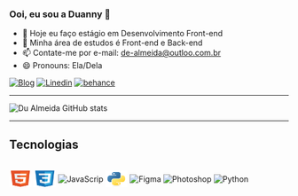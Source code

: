 ### Ooi, eu sou a Duanny 👋

- 🔭 Hoje eu faço estágio em Desenvolvimento Front-end
- 🌱 Minha área de estudos é Front-end e Back-end
- 📫 Contate-me por e-mail: de-almeida@outloo.com.br
- 😄 Pronouns: Ela/Dela

[![Blog](https://img.shields.io/badge/Medium-12100E?style=for-the-badge&logo=medium&logoColor=white
)](https://medium.com/@du-almeida)
[![Linedin](https://img.shields.io/badge/LinkedIn-0077B5?style=for-the-badge&logo=linkedin&logoColor=white
)](https://www.linkedin.com/in/du-almeida/)
[![behance](https://img.shields.io/badge/-Behance-blue?style=for-the-badge&logo=behance&logoColor=white
)](https://www.behance.net/dualmeida/moodboards)

---

![Du Almeida GitHub stats](https://github-readme-stats.vercel.app/api?username=du-almeida&show_icons=true&theme=radical)

---

## Tecnologias

<div style="display: inline_block"><br>
  <img align="center" alt="HTML5" height="30" width="40" src="https://raw.githubusercontent.com/devicons/devicon/master/icons/html5/html5-original.svg">
  <img align="center" alt="CSS3" height="30" width="40" src="https://raw.githubusercontent.com/devicons/devicon/master/icons/css3/css3-original.svg">
   <img align="center" alt="JavaScrip" height="30" width="40" src="https://cdn.jsdelivr.net/gh/devicons/devicon/icons/javascript/javascript-original.svg"> 
  <img align="center" alt="Python" height="30" width="40" src="https://raw.githubusercontent.com/devicons/devicon/master/icons/python/python-original.svg">
  <img align="center" alt="Figma" height="30" width="40" src="https://cdn.jsdelivr.net/gh/devicons/devicon/icons/figma/figma-original.svg">  
   <img align="center" alt="Photoshop" height="30" width="40" src="https://cdn.jsdelivr.net/gh/devicons/devicon/icons/photoshop/photoshop-plain.svg"> 
  <img align="center" alt="Python" height="30" width="40" src="https://cdn.jsdelivr.net/gh/devicons/devicon/icons/illustrator/illustrator-plain.svg">
</div>
